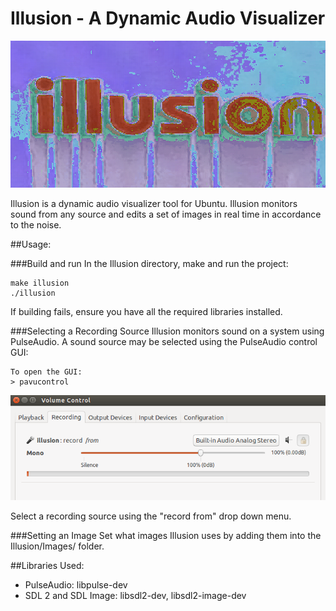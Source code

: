 # Illusion - A Dynamic Audio Visualizer
![](https://github.com/sjsimps/Illusion/blob/master/example.gif)

Illusion is a dynamic audio visualizer tool for Ubuntu.
Illusion monitors sound from any source and edits a set
of images in real time in accordance to the noise.

##Usage:

###Build and run
In the Illusion directory, make and run the project:
```
make illusion
./illusion
```
If building fails, ensure you have all the required libraries installed.

###Selecting a Recording Source
Illusion monitors sound on a system using PulseAudio.
A sound source may be selected using the PulseAudio control GUI:

```
To open the GUI:
> pavucontrol
```
![](https://github.com/sjsimps/Illusion/blob/master/pavucontrol.png)

Select a recording source using the "record from" drop down menu.

###Setting an Image
Set what images Illusion uses by adding them into the Illusion/Images/ folder.

##Libraries Used:
* PulseAudio: libpulse-dev
* SDL 2 and SDL Image: libsdl2-dev, libsdl2-image-dev



